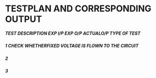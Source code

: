 # TESTPLAN AND CORRESPONDING OUTPUT

##### TEST           DESCRIPTION        EXP I/P           EXP O/P         ACTUALO/P            TYPE OF TEST
##### 1              CHECK WHETHERFIXED VOLTAGE IS FLOWN TO THE CIRCUIT
##### 2
##### 3
